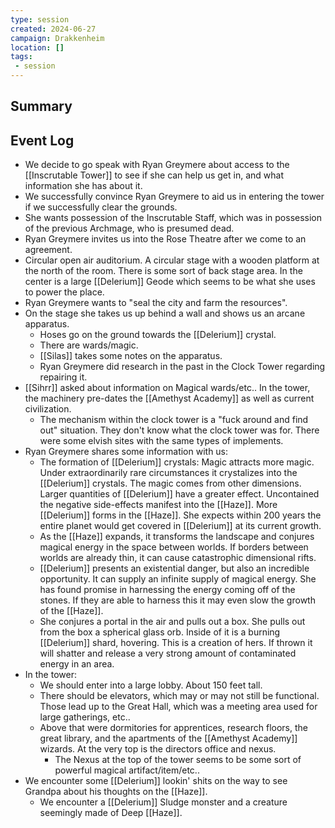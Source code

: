 ```yaml
---
type: session
created: 2024-06-27
campaign: Drakkenheim
location: []
tags:
 - session
---
```



## Summary

## Event Log

- We decide to go speak with Ryan Greymere about access to the [[Inscrutable Tower]] to see if she can help us get in, and what information she has about it.
- We successfully convince Ryan Greymere to aid us in entering the tower if we successfully clear the grounds.
- She wants possession of the Inscrutable Staff, which was in possession of the previous Archmage, who is presumed dead.
- Ryan Greymere invites us into the Rose Theatre after we come to an agreement.
- Circular open air auditorium. A circular stage with a wooden platform at the north of the room. There is some sort of back stage area. In the center is a large [[Delerium]] Geode which seems to be what she uses to power the place.
- Ryan Greymere wants to "seal the city and farm the resources".
- On the stage she takes us up behind a wall and shows us an arcane apparatus.
	- Hoses go on the ground towards the [[Delerium]] crystal. 
	- There are wards/magic.
	- [[Silas]] takes some notes on the apparatus.
	- Ryan Greymere did research in the past in the Clock Tower regarding repairing it.
- [[Sihrr]] asked about information on Magical wards/etc.. In the tower, the machinery pre-dates the [[Amethyst Academy]] as well as current civilization.
	- The mechanism within the clock tower is a "fuck around and find out" situation. They don't know what the clock tower was for. There were some elvish sites with the same types of implements.
- Ryan Greymere shares some information with us:
	- The formation of [[Delerium]] crystals: Magic attracts more magic. Under extraordinarily rare circumstances it crystalizes into the [[Delerium]] crystals. The magic comes from other dimensions. Larger quantities of [[Delerium]] have a greater effect. Uncontained the negative side-effects manifest into the [[Haze]]. More [[Delerium]] forms in the [[Haze]]. She expects within 200 years the entire planet would get covered in [[Delerium]] at its current growth.
	- As the [[Haze]] expands, it transforms the landscape and conjures magical energy in the space between worlds. If borders between worlds are already thin, it can cause catastrophic dimensional rifts.
	- [[Delerium]] presents an existential danger, but also an incredible opportunity. It can supply an infinite supply of magical energy. She has found promise in harnessing the energy coming off of the stones. If they are able to harness this it may even slow the growth of the [[Haze]].
	- She conjures a portal in the air and pulls out a box. She pulls out from the box a spherical glass orb. Inside of it is a burning [[Delerium]] shard, hovering. This is a creation of hers. If thrown it will shatter and release a very strong amount of contaminated energy in an area.
- In the tower:
	- We should enter into a large lobby. About 150 feet tall.
	- There should be elevators, which may or may not still be functional. Those lead up to the Great Hall, which was a meeting area used for large gatherings, etc..
	- Above that were dormitories for apprentices, research floors, the great library, and the apartments of the [[Amethyst Academy]] wizards. At the very top is the directors office and nexus.
		- The Nexus at the top of the tower seems to be some sort of powerful magical artifact/item/etc..
- We encounter some [[Delerium]] lookin' shits on the way to see Grandpa about his thoughts on the [[Haze]].
	- We encounter a [[Delerium]] Sludge monster and a creature seemingly made of Deep [[Haze]].
